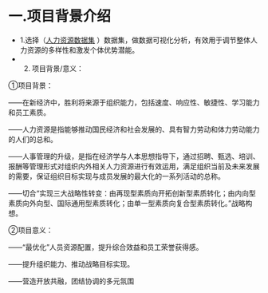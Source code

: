 # 一.项目背景介绍
* 1.选择（[人力资源数据集](https://aistudio.baidu.com/aistudio/datasetdetail/106631/0) ）数据集，做数据可视化分析，有效用于调节整体人力资源的多样性和激发个体优势潜能。
* 2. 项目背景/意义：

①项目背景：

——在新经济中，胜利将来源于组织能力，包括速度、响应性、敏捷性、学习能力和员工素质。

——人力资源是指能够推动国民经济和社会发展的、具有智力劳动和体力劳动能力的人们的总和。

——人事管理的升级，是指在经济学与人本思想指导下，通过招聘、甄选、培训、报酬等管理形式对组织内外相关人力资源进行有效运用，满足组织当前及未来发展的需要，保证组织目标实现与成员发展的最大化的一系列活动的总称。

——切合“实现三大战略性转变：由再现型素质向开拓创新型素质转化；由内向型素质向外向型、国际通用型素质转化；由单一型素质向复合型素质转化。”战略构想。

②项目意义：

——“最优化”人员资源配置，提升综合效益和员工荣誉获得感。

——提升组织能力、推动战略目标实现。

——营造开放共融，团结协调的多元氛围
